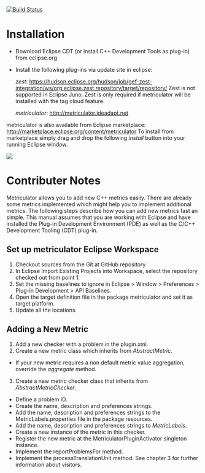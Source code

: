 [![Build Status](https://secure.travis-ci.org/ideadapt/metriculator.png?branch=master)](http://travis-ci.org/ideadapt/metriculator)

Installation
============
* Download Eclipse CDT (or install C++ Development Tools as plug-in) from eclipse.org
* Install the following plug-ins via update site in eclipse:
  
  _zest_: https://hudson.eclipse.org/hudson/job/gef-zest-integration/ws/org.eclipse.zest.repository/target/repository/
   Zest is not supported in Eclipse Juno. Zest is only required if metriculator will be installed with the tag cloud feature.

  _metriculator_: http://metriculator.ideadapt.net


metriculator is also available from Eclipse marketplace: http://marketplace.eclipse.org/content/metriculator
To install from marketplace simply drag and drop the following _install_ button into your running Eclipse window.

<a href='http://marketplace.eclipse.org/marketplace-client-intro?mpc_install=269008' title='Drag and drop into a running Eclipse Indigo workspace to install metriculator'> 
	<img src='http://marketplace.eclipse.org/misc/installbutton.png'/>
</a>

Contributer Notes
=================
Metriculator allows you to add new C++ metrics easily. There are already some metrics implemented which might help you to implement additional metrics. The following steps describe how you can add new metrics fast an simple. This manual assumes that you are working with Eclipse and have installed the Plug-in Development Environment (PDE) as well as the C/C++ Development Tooling (CDT) plug-in.

Set up metriculator Eclipse Workspace
-------------------------------------
1. Checkout sources from the Git at GitHub repository
2. In Eclipse Import Existing Projects into Workspace, select the repository checked
out from point 1.
3. Set the missing baselines to ignore in Eclipse > Window > Preferences > Plug-in
Development > API Baselines.
4. Open the target definition file in the package metriculator and set it as target platform.
5. Update all the locations.

Adding a New Metric
-------------------
1. Add a new checker with a problem in the plugin.xml.
2. Create a new metric class which inherits from _AbstractMetric_.
 - If your new metric requires a non default metric value aggregation, override the _aggregate_ method.
3. Create a new metric checker class that inherits from _AbstractMetricChecker_.
 - Define a problem ID.
 - Create the name, description and preferences strings.
 - Add the name, description and preferences strings to the MetricLabels.properties file in the package resources.
 - Add the name, description and preferences strings to _MetricLabels_.
 - Create a new instance of the metric in this checker.
 - Register the new metric at the MetriculatorPluginActivator singleton instance.
 - Implement the reportProblemsFor method.
 - Implement the processTranslationUnit method. See chapter 3 for further information about visitors.